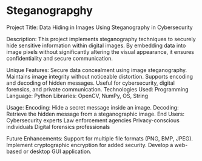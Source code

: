 # Steganograpghy
Project Title:
Data Hiding in Images Using Steganography in Cybersecurity

Description:
This project implements steganography techniques to securely hide sensitive information within digital images. By embedding data into image pixels without significantly altering the visual appearance, it ensures confidentiality and secure communication.

Unique Features:
Secure data concealment using image steganography.
Maintains image integrity without noticeable distortion.
Supports encoding and decoding of hidden messages.
Useful for cybersecurity, digital forensics, and private communication.
Technologies Used:
Programming Language: Python
Libraries: OpenCV, NumPy, OS, String

Usage:
Encoding: Hide a secret message inside an image.
Decoding: Retrieve the hidden message from a steganographic image.
End Users:
Cybersecurity experts
Law enforcement agencies
Privacy-conscious individuals
Digital forensics professionals


Future Enhancements:
Support for multiple file formats (PNG, BMP, JPEG).
Implement cryptographic encryption for added security.
Develop a web-based or desktop GUI application.
